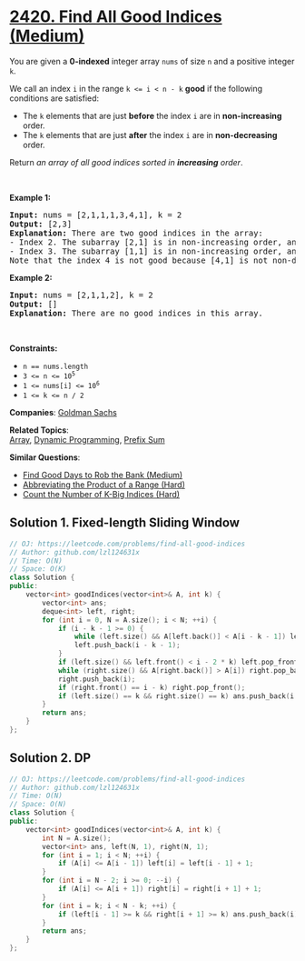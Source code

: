 # [2420. Find All Good Indices (Medium)](https://leetcode.com/problems/find-all-good-indices)

<p>You are given a <strong>0-indexed</strong> integer array <code>nums</code> of size <code>n</code> and a positive integer <code>k</code>.</p>
<p>We call an index <code>i</code> in the range <code>k &lt;= i &lt; n - k</code> <strong>good</strong> if the following conditions are satisfied:</p>
<ul>
	<li>The <code>k</code> elements that are just <strong>before</strong> the index <code>i</code> are in <strong>non-increasing</strong> order.</li>
	<li>The <code>k</code> elements that are just <strong>after</strong> the index <code>i</code> are in <strong>non-decreasing</strong> order.</li>
</ul>
<p>Return <em>an array of all good indices sorted in <strong>increasing</strong> order</em>.</p>
<p>&nbsp;</p>
<p><strong class="example">Example 1:</strong></p>
<pre><strong>Input:</strong> nums = [2,1,1,1,3,4,1], k = 2
<strong>Output:</strong> [2,3]
<strong>Explanation:</strong> There are two good indices in the array:
- Index 2. The subarray [2,1] is in non-increasing order, and the subarray [1,3] is in non-decreasing order.
- Index 3. The subarray [1,1] is in non-increasing order, and the subarray [3,4] is in non-decreasing order.
Note that the index 4 is not good because [4,1] is not non-decreasing.</pre>
<p><strong class="example">Example 2:</strong></p>
<pre><strong>Input:</strong> nums = [2,1,1,2], k = 2
<strong>Output:</strong> []
<strong>Explanation:</strong> There are no good indices in this array.
</pre>
<p>&nbsp;</p>
<p><strong>Constraints:</strong></p>
<ul>
	<li><code>n == nums.length</code></li>
	<li><code>3 &lt;= n &lt;= 10<sup>5</sup></code></li>
	<li><code>1 &lt;= nums[i] &lt;= 10<sup>6</sup></code></li>
	<li><code>1 &lt;= k &lt;= n / 2</code></li>
</ul>

**Companies**:
[Goldman Sachs](https://leetcode.com/company/goldman-sachs)

**Related Topics**:  
[Array](https://leetcode.com/tag/array/), [Dynamic Programming](https://leetcode.com/tag/dynamic-programming/), [Prefix Sum](https://leetcode.com/tag/prefix-sum/)

**Similar Questions**:
* [Find Good Days to Rob the Bank (Medium)](https://leetcode.com/problems/find-good-days-to-rob-the-bank/)
* [Abbreviating the Product of a Range (Hard)](https://leetcode.com/problems/abbreviating-the-product-of-a-range/)
* [Count the Number of K-Big Indices (Hard)](https://leetcode.com/problems/count-the-number-of-k-big-indices/)

## Solution 1. Fixed-length Sliding Window

```cpp
// OJ: https://leetcode.com/problems/find-all-good-indices
// Author: github.com/lzl124631x
// Time: O(N)
// Space: O(K)
class Solution {
public:
    vector<int> goodIndices(vector<int>& A, int k) {
        vector<int> ans;
        deque<int> left, right;
        for (int i = 0, N = A.size(); i < N; ++i) {
            if (i - k - 1 >= 0) {
                while (left.size() && A[left.back()] < A[i - k - 1]) left.pop_back();
                left.push_back(i - k - 1);
            }
            if (left.size() && left.front() < i - 2 * k) left.pop_front();
            while (right.size() && A[right.back()] > A[i]) right.pop_back();
            right.push_back(i);
            if (right.front() == i - k) right.pop_front();
            if (left.size() == k && right.size() == k) ans.push_back(i - k);
        }
        return ans;
    }
};
```

## Solution 2. DP

```cpp
// OJ: https://leetcode.com/problems/find-all-good-indices
// Author: github.com/lzl124631x
// Time: O(N)
// Space: O(N)
class Solution {
public:
    vector<int> goodIndices(vector<int>& A, int k) {
        int N = A.size();
        vector<int> ans, left(N, 1), right(N, 1);
        for (int i = 1; i < N; ++i) {
            if (A[i] <= A[i - 1]) left[i] = left[i - 1] + 1;
        }
        for (int i = N - 2; i >= 0; --i) {
            if (A[i] <= A[i + 1]) right[i] = right[i + 1] + 1;
        }
        for (int i = k; i < N - k; ++i) {
            if (left[i - 1] >= k && right[i + 1] >= k) ans.push_back(i);
        }
        return ans;
    }
};
```